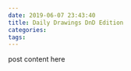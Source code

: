 ```yaml
---
date: 2019-06-07 23:43:40
title: Daily Drawings DnD Edition
categories:
tags:
---
```


post content here

